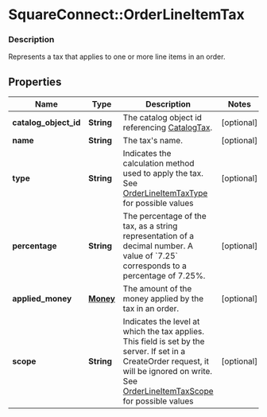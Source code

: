# SquareConnect::OrderLineItemTax

### Description

Represents a tax that applies to one or more line items in an order.

## Properties
Name | Type | Description | Notes
------------ | ------------- | ------------- | -------------
**catalog_object_id** | **String** | The catalog object id referencing [CatalogTax](#type-catalogtax). | [optional] 
**name** | **String** | The tax&#39;s name. | [optional] 
**type** | **String** | Indicates the calculation method used to apply the tax. See [OrderLineItemTaxType](#type-orderlineitemtaxtype) for possible values | [optional] 
**percentage** | **String** | The percentage of the tax, as a string representation of a decimal number.  A value of &#x60;7.25&#x60; corresponds to a percentage of 7.25%. | [optional] 
**applied_money** | [**Money**](Money.md) | The amount of the money applied by the tax in an order. | [optional] 
**scope** | **String** | Indicates the level at which the tax applies. This field is set by the server. If set in a CreateOrder request, it will be ignored on write. See [OrderLineItemTaxScope](#type-orderlineitemtaxscope) for possible values | [optional] 


